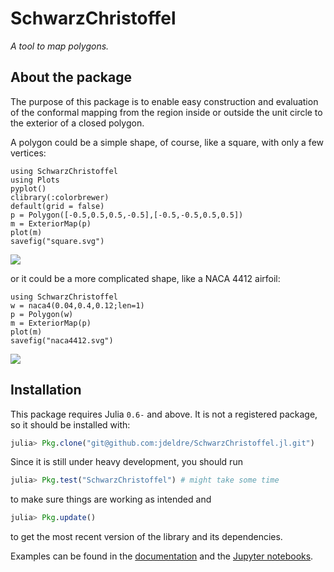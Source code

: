 # SchwarzChristoffel

*A tool to map polygons.*


## About the package

The purpose of this package is to enable easy construction and evaluation of the conformal mapping from the region inside or outside the unit circle to the exterior of a closed polygon.

A polygon could be a simple shape, of course, like a square, with only a few vertices:
```@setup mapnaca
using SchwarzChristoffel
using Plots
pyplot()
clibrary(:colorbrewer)
default(grid = false)
p = Polygon([-0.5,0.5,0.5,-0.5],[-0.5,-0.5,0.5,0.5])
m = ExteriorMap(p)
plot(m)
savefig("square.svg")
```
![](square.svg)

or it could be a more complicated shape, like a NACA 4412 airfoil:
```@setup mapnaca
using SchwarzChristoffel
w = naca4(0.04,0.4,0.12;len=1)
p = Polygon(w)
m = ExteriorMap(p)
plot(m)
savefig("naca4412.svg")
```
![](naca4412.svg)

## Installation

This package requires Julia `0.6-` and above.
It is not a registered package, so it should be installed with:
```julia
julia> Pkg.clone("git@github.com:jdeldre/SchwarzChristoffel.jl.git")
```
Since it is still under heavy development, you should run
```julia
julia> Pkg.test("SchwarzChristoffel") # might take some time
```
to make sure things are working as intended and
```julia
julia> Pkg.update()
```
to get the most recent version of the library and its dependencies.

Examples can be found in the [documentation](https://jdeldre.github.io/SchwarzChristoffel.jl) and the [Jupyter notebooks](https://github.com/jdeldre/SchwarzChristoffel.jl/tree/master/examples).
